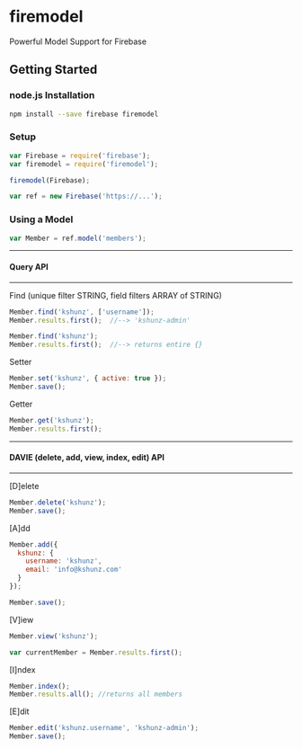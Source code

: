 # firemodel
Powerful Model Support for Firebase

## Getting Started

### node.js Installation

````bash
npm install --save firebase firemodel
````

### Setup

````js
var Firebase = require('firebase');
var firemodel = require('firemodel');

firemodel(Firebase);

var ref = new Firebase('https://...');

````

### Using a Model

````js
var Member = ref.model('members');
````

----------

#### Query API

-----------
Find (unique filter STRING, field filters ARRAY of STRING)
````js
Member.find('kshunz', ['username']);
Member.results.first();  //--> 'kshunz-admin'
````
````js
Member.find('kshunz');
Member.results.first();  //--> returns entire {}
````


Setter
````js
Member.set('kshunz', { active: true });
Member.save();
````

Getter
````js
Member.get('kshunz');
Member.results.first();
````

---------

#### DAVIE (delete, add, view, index, edit) API

---------

[D]elete
````js
Member.delete('kshunz');
Member.save();
````

[A]dd
````js
Member.add({
  kshunz: {
    username: 'kshunz',
    email: 'info@kshunz.com'
  }
});

Member.save();
````

[V]iew
````js
Member.view('kshunz');

var currentMember = Member.results.first();
````

[I]ndex
````js
Member.index();
Member.results.all(); //returns all members
````


[E]dit
````js
Member.edit('kshunz.username', 'kshunz-admin');
Member.save();
````
